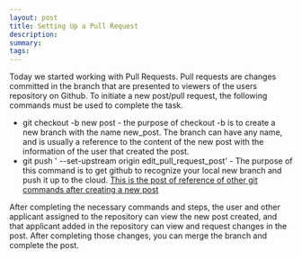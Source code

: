 ```yaml
---
layout: post
title: Setting Up a Pull Request
description: 
summary: 
tags: 
---
```

Today we started working with Pull Requests. Pull requests are changes committed in the branch that are presented to viewers of the users repository on Github. To initiate a new post/pull request, the following commands must be used to complete the task.
* git checkout -b new post - the purpose of checkout -b is to create a new branch with the name new_post. The branch can have any name, and is usually a reference to the content of the new post with the information of the user that created the post.
* git push ' --set-upstream origin edit_pull_request_post' - The purpose of this command is to get github to recognize your local new branch and push it up to the cloud.
[This is the post of reference of other git commands after creating a new post](https://osvaldo178.github.io/2020/09/14/setting-up-git)

After completing the necessary commands and steps, the user and other applicant assigned to the repository can view the new post created, and that applicant added in the repository can view and request changes in the post. After completing those changes, you can merge the branch and complete the post. 

